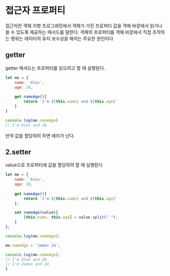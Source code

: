 접근자 프로퍼티
===

접근자란 객체 지향 프로그래밍에서 객체가 가진 프로퍼티 값을 객체 바깥에서 읽거나 쓸 수 있도록 제공하는 메서드를 말한다. 객체의 프로퍼티를 객체 바깥에서 직접 조작하는 행위는 데이터의 유지 보수성을 해치는 주요한 원인이다

## getter 
getter 메서드는 프로퍼티를 읽으려고 할 때 실행된다.

```js
let me = {
    name: 'Alex',
    age: 26,
    
    get nameAge(){
        return `I'm ${this.name} and ${this.age}`
    }
}

console.log(me.nameAge)
// I'm Alex and 26
```

만약 값을 할당하려 하면 에러가 난다.


## 2.setter
value으로 프로퍼티에 값을 할당하려 할 때 실행된다

```js
let me = {
    name: 'Alex',
    age: 26,
    
    get nameAge(){
        return `I'm ${this.name} and ${this.age}`
    },

    set nameAge(value){
        [this.name, this.age] = value.split(" ");
    }
};

console.log(me.nameAge);

me.nameAge = 'James 24';

console.log(me.nameAge);
// I'm Alex and 26
// I'm James and 24
}


```